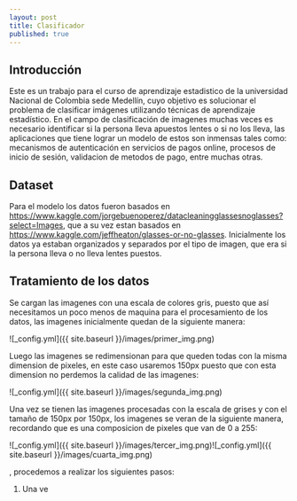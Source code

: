 ```yaml
---
layout: post
title: Clasificador
published: true
---
```

## Introducción
Este es un trabajo para el curso de aprendizaje estadistico de la universidad Nacional de Colombia sede Medellín, cuyo objetivo es solucionar el problema de clasificar imágenes utilizando técnicas de aprendizaje estadístico. En el campo de clasificación de imagenes muchas veces es necesario identificar si la persona lleva apuestos lentes o si no los lleva, las aplicaciones que tiene lograr un modelo de estos son inmensas tales como: mecanismos de autenticación en servicios de pagos online, procesos de inicio de sesión, validacion de metodos de pago, entre muchas otras.

## Dataset
Para el modelo los datos fueron basados en https://www.kaggle.com/jorgebuenoperez/datacleaningglassesnoglasses?select=Images, que a su vez estan basados en https://www.kaggle.com/jeffheaton/glasses-or-no-glasses. Inicialmente los datos ya estaban organizados y separados por el tipo de imagen, que era si la persona lleva o no lleva lentes puestos.

## Tratamiento de los datos
Se cargan las imagenes con una escala de colores gris, puesto que así necesitamos un poco menos de maquina para el procesamiento de los datos, las imagenes inicialmente quedan de la siguiente manera:

![_config.yml]({{ site.baseurl }}/images/primer_img.png)


Luego las imagenes se redimensionan para que queden todas con la misma dimension de pixeles, en este caso usaremos 150px puesto que con esta dimension no perdemos la calidad de las imagenes:

![_config.yml]({{ site.baseurl }}/images/segunda_img.png)

Una vez se tienen las imagenes procesadas con la escala de grises y con el tamaño de 150px por 150px, los imagenes se veran de la siguiente manera, recordando que es una composicion de pixeles que van de 0 a 255:


![_config.yml]({{ site.baseurl }}/images/tercer_img.png)![_config.yml]({{ site.baseurl }}/images/cuarta_img.png)



, procedemos a realizar los siguientes pasos:

1) Una ve


